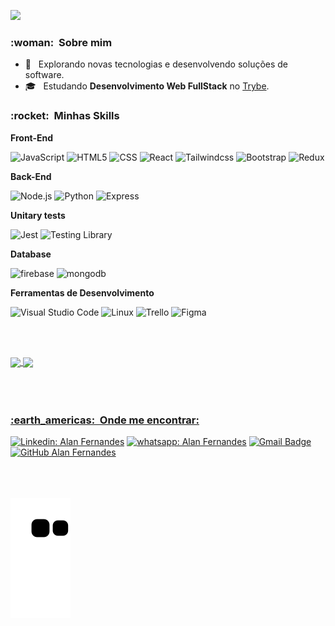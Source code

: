 

![](https://komarev.com/ghpvc/?username=allanferndsSwerts&color=006bed)

<h3> :woman: &nbsp;Sobre mim </h3>

- 🤔 &nbsp; Explorando novas tecnologias e desenvolvendo soluções de software.
- 🎓 &nbsp; Estudando **Desenvolvimento Web FullStack** no <a href="https://app.betrybe.com/">Trybe</a>.

<h3> :rocket: &nbsp;Minhas Skills </h3>

**Front-End**

  ![JavaScript](https://img.shields.io/badge/-JavaScript-333333?style=for-the-badge&logo=javascript)
  ![HTML5](https://img.shields.io/badge/-HTML5-333333?style=for-the-badge&logo=HTML5)
  ![CSS](https://img.shields.io/badge/-CSS-333333?style=for-the-badge&logo=CSS3&logoColor=1572B6)
  ![React](https://img.shields.io/badge/-React-333333?style=for-the-badge&logo=react)
  ![Tailwindcss](https://img.shields.io/badge/-tailwindcss-333333?style=for-the-badge&logo=tailwindcss)
  ![Bootstrap](https://img.shields.io/badge/-bootstrap-333333?style=for-the-badge&logo=bootstrap)
  ![Redux](https://img.shields.io/badge/-Redux-333333?style=for-the-badge&logo=redux)

**Back-End**

  ![Node.js](https://img.shields.io/badge/-node.js-333333?style=for-the-badge&logo=node.js)
  ![Python](https://img.shields.io/badge/-Python-333333?style=for-the-badge&logo=Python)
  ![Express](https://img.shields.io/badge/-Express-333333?style=for-the-badge&logo=Express)   

**Unitary tests**

  ![Jest](https://img.shields.io/badge/-Jest-333333?style=for-the-badge&logo=Jest)
  ![Testing Library](https://img.shields.io/badge/-Testing_Library-333333?style=for-the-badge&logo=TestingLibrary)

**Database**

  ![firebase](https://img.shields.io/badge/-firebase-333333?style=for-the-badge&logo=firebase)
  ![mongodb](https://img.shields.io/badge/-mongodb-333333?style=for-the-badge&logo=mongodb)


**Ferramentas de Desenvolvimento**

  ![Visual Studio Code](https://img.shields.io/badge/-Visual%20Studio%20Code-333333?style=for-the-badge&logo=visual-studio-code&logoColor=007ACC)
   ![Linux](https://img.shields.io/badge/-Linux-333333?style=for-the-badge&logo=Linux&logoColor=007ACC)
  ![Trello](https://img.shields.io/badge/-Trello-333333?style=for-the-badge&logo=trello&logoColor=007ACC)
  ![Figma](https://img.shields.io/badge/-Figma-333333?style=for-the-badge&logo=figma&logoColor=007ACC)

<br><br>
<div>
  <a href="https://github.com/allanfernds">
   <img align="center" height="170" src="https://github-readme-stats.vercel.app/api/top-langs/?username=allanfernds&layout=compact&langs_count=16&theme=dracula"/>
  <img align="center" src="https://github-readme-stats.vercel.app/api?username=allanfernds&show_icons=true&theme=dracula&include_all_commits=true&count_private=true&hide=issues"/>
</div>
<br><br><br>

<h3> :earth_americas: &nbsp;Onde me encontrar: </h3> 

[![Linkedin: Alan Fernandes](https://img.shields.io/badge/-Alan_Fernandes-blue?style=for-the-badge&logo=Linkedin&logoColor=white&link=https://www.linkedin.com/in/alanfernds/)](https://www.linkedin.com/in/alanfernds/)
[![whatsapp: Alan Fernandes](https://img.shields.io/badge/-whatsapp-brightgreen?style=for-the-badge&logo=whatsapp&logoColor=white&link=https://linkwhats.app/43655a)](https://linkwhats.app/43655a)
[![Gmail Badge](https://img.shields.io/badge/-alanfernandes.mm@gmail.com-006bed?style=for-the-badge&logo=Gmail&logoColor=white&link=mailto:SEU-EMAIL)](mailto:alanfernandes.mm@gmail.com)
<br>
[![GitHub Alan Fernandes]( https://img.shields.io/github/followers/allanfernds?label=follow&style=social)](https://github.com/allanfernds)

<br><br><br>
![snake gif](https://github.com/allanfernds/allanfernds/blob/output/github-contribution-grid-snake.svg)
